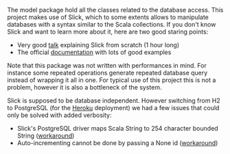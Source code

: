 The model package hold all the classes related to the database access. This
project makes use of Slick, which to some extents allows to manipulate
databases with a syntax similar to the Scala collections. If you don't know
Slick and want to learn more about it, here are two good staring points:
- Very good [talk][1] explaining Slick from scratch (1 hour long)
- The official [documentation][2] with lots of good examples

Note that this package was not written with performances in mind. For instance
some repeated operations generate repeated database query instead of wrapping
it all in one. For typical use of this project this is not a problem, however
it is also a bottleneck of the system.

Slick is supposed to be database independent. However switching from H2 to
PostgreSQL (for the [Heroku][3] deployment) we had a few issues that could
only be solved with added verbosity:
- Slick's PostgreSQL driver maps Scala String to 254 character bounded String
  ([workaround][4])
- Auto-incrementing cannot be done by passing a None id ([workaround][5])

[1]: https://www.youtube.com/watch?v=mJ_mnEwZMR0
[2]: http://slick.typesafe.com/doc/1.0.1/gettingstarted.html
[3]: https://www.heroku.com/
[4]: https://groups.google.com/forum/#!topic/scalaquery/6OgrKS8PrKE
[5]: http://stackoverflow.com/questions/13199198/using-auto-incrementing-fields-with-postgresql-and-slick